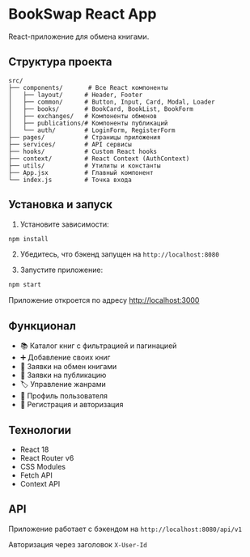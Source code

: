 # BookSwap React App

React-приложение для обмена книгами.

## Структура проекта

```
src/
├── components/       # Все React компоненты
│   ├── layout/      # Header, Footer
│   ├── common/      # Button, Input, Card, Modal, Loader
│   ├── books/       # BookCard, BookList, BookForm
│   ├── exchanges/   # Компоненты обменов
│   ├── publications/# Компоненты публикаций
│   └── auth/        # LoginForm, RegisterForm
├── pages/           # Страницы приложения
├── services/        # API сервисы
├── hooks/           # Custom React hooks
├── context/         # React Context (AuthContext)
├── utils/           # Утилиты и константы
├── App.jsx          # Главный компонент
└── index.js         # Точка входа
```

## Установка и запуск

1. Установите зависимости:
```bash
npm install
```

2. Убедитесь, что бэкенд запущен на `http://localhost:8080`

3. Запустите приложение:
```bash
npm start
```

Приложение откроется по адресу [http://localhost:3000](http://localhost:3000)

## Функционал

- 📚 Каталог книг с фильтрацией и пагинацией
- ➕ Добавление своих книг
- 🔄 Заявки на обмен книгами
- 📝 Заявки на публикацию
- 🏷️ Управление жанрами
- 👤 Профиль пользователя
- 🔐 Регистрация и авторизация

## Технологии

- React 18
- React Router v6
- CSS Modules
- Fetch API
- Context API

## API

Приложение работает с бэкендом на `http://localhost:8080/api/v1`

Авторизация через заголовок `X-User-Id`
